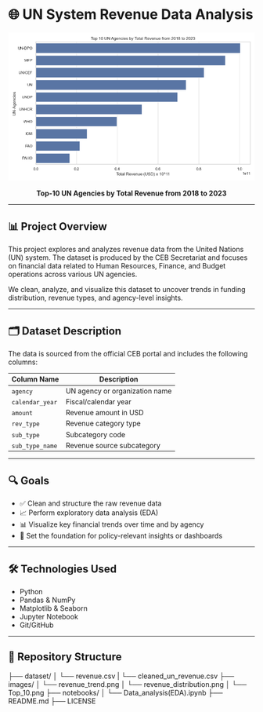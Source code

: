 # 🌐 UN System Revenue Data Analysis

![Revenue Trend](images/Top_10.png)
<p align="center"><b>Top-10 UN Agencies by Total Revenue from 2018 to 2023</b></p>

---

## 📊 Project Overview

This project explores and analyzes revenue data from the United Nations (UN) system. The dataset is produced by the CEB Secretariat and focuses on financial data related to Human Resources, Finance, and Budget operations across various UN agencies.

We clean, analyze, and visualize this dataset to uncover trends in funding distribution, revenue types, and agency-level insights.

---

## 🗂️ Dataset Description

The data is sourced from the official CEB portal and includes the following columns:

| Column Name       | Description |
|-------------------|-------------|
| `agency`          | UN agency or organization name |
| `calendar_year`   | Fiscal/calendar year |
| `amount`          | Revenue amount in USD |
| `rev_type`        | Revenue category type |
| `sub_type`        | Subcategory code |
| `sub_type_name`   | Revenue source subcategory |

---

## 🔍 Goals

- ✅ Clean and structure the raw revenue data
- 📈 Perform exploratory data analysis (EDA)
- 📊 Visualize key financial trends over time and by agency
- 🧩 Set the foundation for policy-relevant insights or dashboards

---

## 🛠️ Technologies Used

- Python
- Pandas & NumPy
- Matplotlib & Seaborn
- Jupyter Notebook
- Git/GitHub

---

## 📁 Repository Structure

├── dataset/
│ └── revenue.csv
| └── cleaned_un_revenue.csv
├── images/
│ └── revenue_trend.png
│ └── revenue_distribution.png
│ └── Top_10.png
├── notebooks/
│ └── Data_analysis(EDA).ipynb
├── README.md
├── LICENSE
